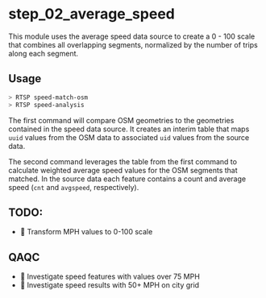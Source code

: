 # step_02_average_speed

This module uses the average speed data source
to create a 0 - 100 scale that combines all overlapping
segments, normalized by the number of trips along each segment.

## Usage

```bash
> RTSP speed-match-osm
> RTSP speed-analysis
```

The first command will compare OSM geometries to the geometries contained in the speed data source. It creates an interim table that maps `uuid` values from the OSM data to associated `uid` values from the source data.

The second command leverages the table from the first command to calculate weighted average speed values for the OSM segments that matched. In the source data each feature contains a count and average speed (`cnt` and `avgspeed`, respectively).

## TODO:

- :black_square_button: Transform MPH values to 0-100 scale

## QAQC

- :black_square_button: Investigate speed features with values over 75 MPH
- :black_square_button: Investigate speed results with 50+ MPH on city grid
